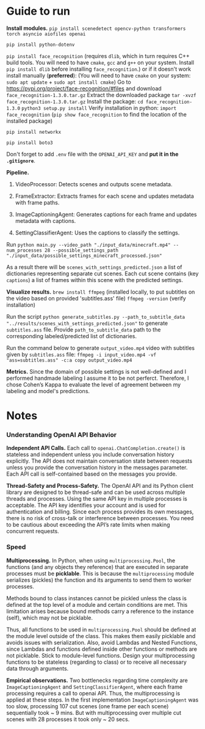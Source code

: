 # Guide to run 

**Install modules.** 
`pip install scenedetect opencv-python transformers torch asyncio aiofiles openai`

`pip install python-dotenv`

`pip install face_recognition` (requires `dlib`, which in turn requires C++ build tools. You will need to have `cmake`, `gcc` and `g++` on your system. Install `pip install dlib` before installing `face_recognition`.)
or if it doesn't work install manually (**preferred**):
(You will need to have `cmake` on your system: `sudo apt update` + `sudo apt install cmake`)
Go to https://pypi.org/project/face-recognition/#files and download `face_recognition-1.3.0.tar.gz`
Extract the downloaded package `tar -xvzf face_recognition-1.3.0.tar.gz`
Install the package:
`cd face_recognition-1.3.0`
`python3 setup.py install`
Verify installation in python: `import face_recognition`
(`pip show face_recognition` to find the location of the installed package)

`pip install networkx`

`pip install boto3`

Don't forget to add `.env` file with the `OPENAI_API_KEY` and **put it in the `.gitignore`**.


**Pipeline.**

1.	VideoProcessor: Detects scenes and outputs scene metadata.

2.	FrameExtractor: Extracts frames for each scene and updates metadata with frame paths.

3.	ImageCaptioningAgent: Generates captions for each frame and updates metadata with captions.

4.	SettingClassifierAgent: Uses the captions to classify the settings.

Run `python main.py --video_path "./input_data/minecraft.mp4" --num_processes 28 --possible_settings_path "./input_data/possible_settings_minecraft_processed.json"`

As a result there will be `scenes_with_settings_predicted.json` a list of dictionaries representing separate cut scenes. Each cut scene contains (key `captions`) a list of frames within this scene with the predicted settings.


**Visualize results.** 
`brew install ffmpeg` (installed locally, to put subtitles on the video based on provided 'subtitles.ass' file)
`ffmpeg -version` (verify installation)

Run the script 
`python generate_subtitles.py --path_to_subtitle_data "../results/scenes_with_settings_predicted.json"` 
to generate `subtitles.ass` file. 
Provide `path_to_subtitle_data` path to the corresponding labeled/predicted list of dictionaries.

Run the command below to generate `output_video.mp4` video with subtitles given by `subtitles.ass` file:
`ffmpeg -i input_video.mp4 -vf "ass=subtitles.ass" -c:a copy output_video.mp4`


**Metrics.**
Since the domain of possible settings is not well-defined and I performed handmade labeling I assume it to be not perferct. Therefore, I chose Cohen’s Kappa to evaluate the level of agreement between my labeling and model's predictions.



# Notes

### Understanding OpenAI API Behavior

**Independent API Calls.** 
Each call to `openai.ChatCompletion.create()` is stateless and independent unless you include conversation history explicitly. The API does not maintain conversation state between requests unless you provide the conversation history in the messages parameter. Each API call is self-contained based on the messages you provide.

**Thread-Safety and Process-Safety.** 
The OpenAI API and its Python client library are designed to be thread-safe and can be used across multiple threads and processes. Using the same API key in multiple processes is acceptable. The API key identifies your account and is used for authentication and billing. Since each process provides its own messages, there is no risk of cross-talk or interference between processes. You need to be cautious about exceeding the API’s rate limits when making concurrent requests.



### Speed

**Multiprocessing.**
In Python, when using `multiprocessing.Pool`, the functions (and any objects they reference) that are executed in separate processes must be **picklable**. This is because the `multiprocessing` module serializes (pickles) the function and its arguments to send them to worker processes.

Methods bound to class instances cannot be pickled unless the class is defined at the top level of a module and certain conditions are met. This limitation arises because bound methods carry a reference to the instance (self), which may not be picklable.

Thus, all functions to be used in `multiprocessing.Pool` should be defined at the module level outside of the class. This makes them easily picklable and avoids issues with serialization. Also, avoid Lambdas and Nested Functions, since Lambdas and functions defined inside other functions or methods are not picklable. Stick to module-level functions. Design your multiprocessing functions to be stateless (regarding to class) or to receive all necessary data through arguments.


**Empirical observations.**
Two bottlenecks regarding time complexity are `ImageCaptioningAgent` and `SettingClassifierAgent`, where each frame processing requires a call to openai API. Thus, the multiprocessing is applied at these steps.
In the first implementation `ImageCaptioningAgent` was too slow, processing 107 cut scenes (one frame per each scene) sequentially took ~ 9 mins. But with multiprocessing over multiple cut scenes with 28 processes it took only ~ 20 secs. 